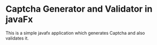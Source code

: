 # Captcha Generator and Validator in javaFx

This is a simple javafx application which generates Captcha and also validates it.

